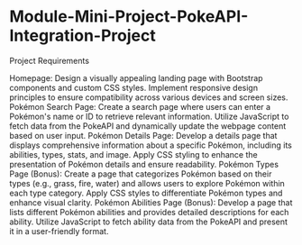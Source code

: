 # Module-Mini-Project-PokeAPI-Integration-Project
Project Requirements

Homepage:
Design a visually appealing landing page with Bootstrap components and custom CSS styles.
Implement responsive design principles to ensure compatibility across various devices and screen sizes.
Pokémon Search Page:
Create a search page where users can enter a Pokémon's name or ID to retrieve relevant information.
Utilize JavaScript to fetch data from the PokeAPI and dynamically update the webpage content based on user input.
Pokémon Details Page:
Develop a details page that displays comprehensive information about a specific Pokémon, including its abilities, types, stats, and image.
Apply CSS styling to enhance the presentation of Pokémon details and ensure readability.
Pokémon Types Page  (Bonus):
Create a page that categorizes Pokémon based on their types (e.g., grass, fire, water) and allows users to explore Pokémon within each type category.
Apply CSS styles to differentiate Pokémon types and enhance visual clarity.
Pokémon Abilities Page  (Bonus):
Develop a page that lists different Pokémon abilities and provides detailed descriptions for each ability.
Utilize JavaScript to fetch ability data from the PokeAPI and present it in a user-friendly format.
